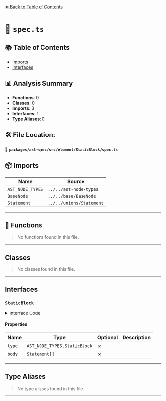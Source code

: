 [⬅️ Back to Table of Contents](../../../../../index.md)

# 📄 `spec.ts`

## 📚 Table of Contents

- [Imports](#imports)
- [Interfaces](#interfaces)

## 📊 Analysis Summary

- **Functions**: 0
- **Classes**: 0
- **Imports**: 3
- **Interfaces**: 1
- **Type Aliases**: 0

## 🛠️ File Location:
📂 **`packages/ast-spec/src/element/StaticBlock/spec.ts`**

## 📦 Imports

| Name | Source |
|------|--------|
| `AST_NODE_TYPES` | `../../ast-node-types` |
| `BaseNode` | `../../base/BaseNode` |
| `Statement` | `../../unions/Statement` |


---

## 🔧 Functions

> No functions found in this file.


---

## Classes

> No classes found in this file.


---

## Interfaces

### `StaticBlock`

<details><summary>Interface Code</summary>

```ts
export interface StaticBlock extends BaseNode {
  type: AST_NODE_TYPES.StaticBlock;
  body: Statement[];
}
```
</details>

#### Properties

| Name | Type | Optional | Description |
|------|------|----------|-------------|
| `type` | `AST_NODE_TYPES.StaticBlock` | ✗ |  |
| `body` | `Statement[]` | ✗ |  |


---

## Type Aliases

> No type aliases found in this file.


---